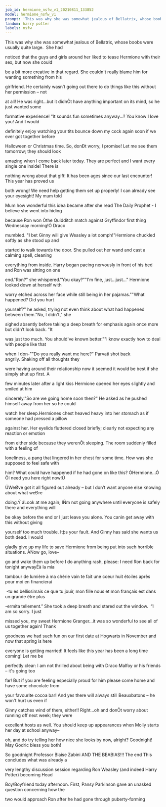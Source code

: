```yaml
---
job_id: hermione_nsfw_v1_20210811_133852
model: hermione_nsfw_v1
prompt: 'This was why she was somewhat jealous of Bellatrix, whose boobs were'
fandom: harry potter
labels: nsfw
---
```


This was why she was somewhat jealous of Bellatrix, whose boobs were usually quite large.  She had

noticed that the guys and girls around her liked to tease Hermione with their sex, but now she could

be a bit more creative in that regard. She couldn't really blame him for wanting something from his

girlfriend. He certainly wasn’t going out there to do things like this without her permission – not

at all! He was right…but it didnÕt have anything important on its mind, so he just wanted some

formative experience! “It sounds fun sometimes anyway...? You know I love you! And I would

definitely enjoy watching your tits bounce down my cock again soon if we ever got together before

Halloween or Christmas time. So, donÐt worry, I promise! Let me see them tomorrow; they should look

amazing when I come back later today. They are perfect and I want every single one inside! There is

nothing wrong about that gift! It has been ages since our last encounter! This year has proved us

both wrong! We need help getting them set up properly! I can already see your eyesight! My mum told

Mum how wonderful this idea became after she read The Daily Prophet - I believe she went into hiding

because Ron won Òthe Quidditch match against Gryffindor first thing Wednesday morning!Ó Draco

mumbled. "I bet Ginny will give Weasley a lot oomph!"Hermione chuckled softly as she stood up and

started to walk towards the door. She pulled out her wand and cast a calming spell, cleaning

everything from inside. Harry began pacing nervously in front of his bed and Ron was sitting on one

end."Ron?" she whispered."You okay?""I'm fine, just...just..." Hermione looked down at herself with

worry etched across her face while still being in her pajamas.""What happened? Did you hurt

yourself?" he asked, trying not even think about what had happened between them."No, I didn't," she

sighed absently before taking a deep breath for emphasis again once more but didn’t look back. "It

was just too much. You should've known better.""I know exactly how to deal with people like that

when I don-""Do you really want me here?" Parvati shot back angrily. Shaking off all thoughts they

were having around their relationship now it seemed it would be best if she simply shut up first. A

few minutes later after a light kiss Hermione opened her eyes slightly and smiled at him

sincerely."So are we going home soon then?" He asked as he pushed himself away from her so he could

watch her sleep.Hermiones chest heaved heavy into her stomach as if someone had pressed a pillow

against her. Her eyelids fluttered closed briefly; clearly not expecting any reaction or emotion

from either side because they werenÕt sleeping. The room suddenly filled with a feeling of

loneliness, a pang that lingered in her chest for some time. How was she supposed to feel safe with

him? What could have happened if he had gone on like this? ÒHermione…Ó ÔI need you here right now!Ù

ÜWeØve got it all figured out already – but I don’t want anyone else knowing about what weÐre

doing.Ý âLook at me again; IÑm not going anywhere until everyone is safely there and everything will

be okay before the end or I just leave you alone. You canìn get away with this without giving

yourself too much trouble. Itþs your fault. And Ginny has said she wants us both dead. I would

gladly give up my life to save Hermione from being put into such horrible situations. ÀNow go, love–

go and wake them up before I do anything rash, please: I need Ron back for tonight anywayÉà la mia

tambour de lumière à ma chérie vain te fait une coeur huit étoiles après pour moi en financierai

 -tu es bellissimais ce que tu jouir, mon fille nous et mon français est dans un grande être plus

-ermita tellement.” She took a deep breath and stared out the window.  “I am so sorry.  I just

missed you, my sweet Hermione Granger…it was so wonderful to see all of us together again! Thank

goodness we had such fun on our first date at Hogwarts in November and now that spring is here

everyone is getting married! It feels like this year has been a long time coming! Let me be

perfectly clear: I am not thrilled about being with Draco Malfoy or his friends – it's going too

far! But if you are feeling especially proud for him please come home and have some chocolate from

your favourite cocoa bar! And yes there will always still Beauxbatons – he won't hurt us even if

Ginny catches wind of them, either!! Right…oh and donÕt worry about running off next week; they were

excellent hosts as well. You should keep up appearances when Molly starts her day at school anyway–

oh, and do try telling her how nice she looks by now, alright? Goodnight! May Godric bless you both!

So goodnight Professor Blaise Zabini AND THE BEABIAS!!! The end This concludes what was already a

very lengthy discussion session regarding Ron Weasley (and indeed Harry Potter) becoming Head

Boy/Boyfriend today afternoon. First, Pansy Parkinson gave an unasked question concerning how the

two would approach Ron after he had gone through puberty-forming

